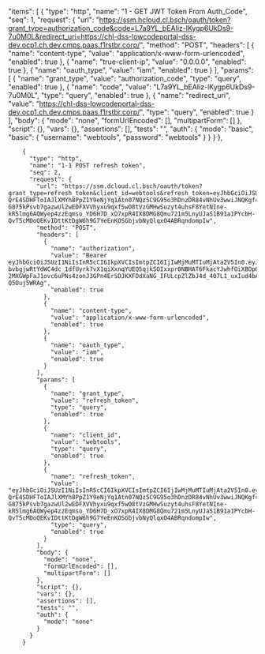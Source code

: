 "items": [
        {
          "type": "http",
          "name": "1 - GET JWT Token From Auth_Code",
          "seq": 1,
          "request": {
            "url": "https://ssm.hcloud.cl.bsch/oauth/token?grant_type=authorization_code&code=L7a9YL_bEAIiz-lKygp6UkDs9-7u0M0L&redirect_uri=https://chl-dss-lowcodeportal-dss-dev.ocp1.ch.dev.cmps.paas.f1rstbr.corp/",
            "method": "POST",
            "headers": [
              {
                "name": "content-type",
                "value": "application/x-www-form-urlencoded",
                "enabled": true
              },
              {
                "name": "true-client-ip",
                "value": "0.0.0.0",
                "enabled": true
              },
              {
                "name": "oauth_type",
                "value": "iam",
                "enabled": true
              }
            ],
            "params": [
              {
                "name": "grant_type",
                "value": "authorization_code",
                "type": "query",
                "enabled": true
              },
              {
                "name": "code",
                "value": "L7a9YL_bEAIiz-lKygp6UkDs9-7u0M0L",
                "type": "query",
                "enabled": true
              },
              {
                "name": "redirect_uri",
                "value": "https://chl-dss-lowcodeportal-dss-dev.ocp1.ch.dev.cmps.paas.f1rstbr.corp/",
                "type": "query",
                "enabled": true
              }
            ],
            "body": {
              "mode": "none",
              "formUrlEncoded": [],
              "multipartForm": []
            },
            "script": {},
            "vars": {},
            "assertions": [],
            "tests": "",
            "auth": {
              "mode": "basic",
              "basic": {
                "username": "webtools",
                "password": "webtools"
              }
            }
          }
        },

        {
          "type": "http",
          "name": "1-1 POST refresh token",
          "seq": 2,
          "request": {
            "url": "https://ssm.dcloud.cl.bsch/oauth/token?grant_type=refresh_token&client_id=webtools&refresh_token=eyJhbGciOiJSUzI1NiIsInR5cCI6IkpXVCIsImtpZCI6IjIwMjMuMTIuMjAta2V5In0.eyJhdGkiOiJEYkJfOHl5R2JuWTlrMnp0VFNOVUktT29nUkEiLCJzY29wZSI6WyJPUEVOIl0sImlzcyI6Imh0dHA6Ly9kc3MtaWFtLmRzcy1kZXYuc3ZjLmNsdXN0ZXIubG9jYWw6OTEwMCIsImV4cCI6MTc1NjIyOTY0MywianRpIjoibTdyaWNQM0pRcW43TnY5eC1xeXNYQ1REUkhVIiwiY2xpZW50X2lkIjoid2VidG9vbHMiLCJhdXRob3JpdGllcyI6WyJST0xFX2Jyb2tlciIsIlJPTEVfQURNSU4iXSwidXNlcm5hbWUiOiIyNzA1Nzc5NDYifQ.XlGlX-QrE4SDHFToIAJlXMYh8PpZ1Y9eNjYq1Atn07NQz5C9G95o3hDnzDR84vNhUv3wwiJNQKgf4IHgEw_sxNWif_tiYMvAAyeQnKUmkjZ5LEPeGVZophCYVYnBQK9NxCsTeDZmbU19qOHr1dIFDrkw-G875kPsvb7gazwUl2wEDFXVVhyxu9qxf5wO8tVzGMHwSuzyt4uhsF8YetNIne-kRSlmg6AQWyep4zzEqmso_YD6H7D_xO7xpR4IX8DMG8Qmu721m5LnyUJaS1B91a1PYcbH-QvT5cMDoQEKvIDttKtDgW6h9G7YeEnKOSGbjvbNyQlqxO4ABRqndompIw",
            "method": "POST",
            "headers": [
              {
                "name": "authorization",
                "value": "Bearer eyJhbGciOiJSUzI1NiIsInR5cCI6IkpXVCIsImtpZCI6IjIwMjMuMTIuMjAta2V5In0.eyJzY29wZSI6WyJPUEVOIl0sImlzcyI6Imh0dHA6Ly9kc3MtaWFtLmRzcy1kZXYuc3ZjLmNsdXN0ZXIubG9jYWw6OTEwMCIsImV4cCI6MTc1NjIyOTU4MywianRpIjoiRGJCXzh5eUdiblk5azJ6dFRTTlVJLU9vZ1JBIiwiY2xpZW50X2lkIjoid2VidG9vbHMiLCJhdXRob3JpdGllcyI6WyJST0xFX2Jyb2tlciIsIlJPTEVfQURNSU4iXSwidXNlcm5hbWUiOiIyNzA1Nzc5NDYifQ.LKDH296SKl5SWES6D2eIRfnJo-bvbgjwRtYdWC4dc_1dfUyrk7vX1qiXxnqYUEQ5qjkSOIxxpr0NBHAT6FkacYJwhfOiXBOpOtuKcIui3OhbouSvmzh0KM9_o7Ey63rCmNeDa9ml6PMju8UYj50pRspcASZhNqRMaxH_i3TbHBs_HVOTwQaU-2MXGWpFaJ1ovc6uPNs4zonJ3GPn4ErSDJKXFDdXaNG_IFULcpZlZbJ4d_407L1_uxIud4bAMdpvzoI4Wac_fCYbdMDVbJb6CdevfLUlmDKXlSDxP84iI1rumdItGPTMH24HWB06TkH_lH8d3EEULOM-Q5Ouj5WRAg",
                "enabled": true
              },
              {
                "name": "content-type",
                "value": "application/x-www-form-urlencoded",
                "enabled": true
              },
              {
                "name": "oauth_type",
                "value": "iam",
                "enabled": true
              }
            ],
            "params": [
              {
                "name": "grant_type",
                "value": "refresh_token",
                "type": "query",
                "enabled": true
              },
              {
                "name": "client_id",
                "value": "webtools",
                "type": "query",
                "enabled": true
              },
              {
                "name": "refresh_token",
                "value": "eyJhbGciOiJSUzI1NiIsInR5cCI6IkpXVCIsImtpZCI6IjIwMjMuMTIuMjAta2V5In0.eyJhdGkiOiJEYkJfOHl5R2JuWTlrMnp0VFNOVUktT29nUkEiLCJzY29wZSI6WyJPUEVOIl0sImlzcyI6Imh0dHA6Ly9kc3MtaWFtLmRzcy1kZXYuc3ZjLmNsdXN0ZXIubG9jYWw6OTEwMCIsImV4cCI6MTc1NjIyOTY0MywianRpIjoibTdyaWNQM0pRcW43TnY5eC1xeXNYQ1REUkhVIiwiY2xpZW50X2lkIjoid2VidG9vbHMiLCJhdXRob3JpdGllcyI6WyJST0xFX2Jyb2tlciIsIlJPTEVfQURNSU4iXSwidXNlcm5hbWUiOiIyNzA1Nzc5NDYifQ.XlGlX-QrE4SDHFToIAJlXMYh8PpZ1Y9eNjYq1Atn07NQz5C9G95o3hDnzDR84vNhUv3wwiJNQKgf4IHgEw_sxNWif_tiYMvAAyeQnKUmkjZ5LEPeGVZophCYVYnBQK9NxCsTeDZmbU19qOHr1dIFDrkw-G875kPsvb7gazwUl2wEDFXVVhyxu9qxf5wO8tVzGMHwSuzyt4uhsF8YetNIne-kRSlmg6AQWyep4zzEqmso_YD6H7D_xO7xpR4IX8DMG8Qmu721m5LnyUJaS1B91a1PYcbH-QvT5cMDoQEKvIDttKtDgW6h9G7YeEnKOSGbjvbNyQlqxO4ABRqndompIw",
                "type": "query",
                "enabled": true
              }
            ],
            "body": {
              "mode": "none",
              "formUrlEncoded": [],
              "multipartForm": []
            },
            "script": {},
            "vars": {},
            "assertions": [],
            "tests": "",
            "auth": {
              "mode": "none"
            }
          }
        }
